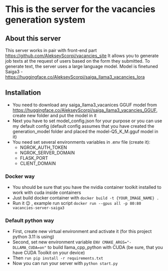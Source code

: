 # This is the server for the vacancies generation system
## About this server
This server works in pair with front-end part https://github.com/AlekseyScorpi/vacancies_site
It allows you to generate job texts at the request of users based on the form they submitted.
To generate text, the server uses a large language model. Model is finetuned Saiga3 - https://huggingface.co/AlekseyScorpi/saiga_llama3_vacancies_lora
## Installation
* You need to download any saiga_llama3_vacanices GGUF model from https://huggingface.co/AlekseyScorpi/saiga_llama3_vacancies_GGUF, create new folder and put the model in it
* Next you have to set model_config.json for your purpose or you can use my default config (default config assumes that you have created the generation_model folder and placed the model-Q5_K_M.gguf model in it)
* You need set several environments variables in .env file (create it):
  * NGROK_AUTH_TOKEN
  * NGROK_SERVER_DOMAIN
  * FLASK_PORT
  * CLIENT_DOMAIN
### Docker way
* You should be sure that you have the nvidia container toolkit installed to work with cuda inside containers
* Just build docker container with ```docker build -t {YOUR_IMAGE_NAME} . ```
* Run it 😉 , example run script ```docker run --gpus all -p 80:80 vacancies-server-saiga3```

### Default python way
* First, create new virtual environment and activate it (for this project python 3.11 is using)
* Second, set new environment variable ```ENV CMAKE_ARGS="-DLLAMA_CUDA=on"``` to build llama_cpp_python with CUDA (be sure, that you have CUDA Toolkit on your device)
* Then ```run pip install -r requirements.txt```
* Now you can run your server with ```python start.py```
